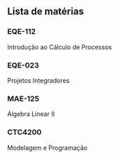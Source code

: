 ## Lista de matérias 

### EQE-112  
Introdução ao Cálculo de Processos 

### EQE-023  
Projetos Integradores

### MAE-125
Álgebra Linear II 

### CTC4200 
Modelagem e Programação 

